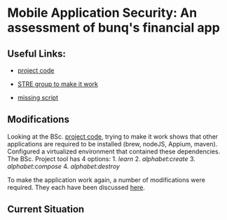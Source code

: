 # Mobile Application Security: An assessment of bunq's financial app

## Useful Links:
+ [project code](https://github.com/bunqcom/fsm-learner)

+ [STRE group to make it work](https://github.com/TUDelft-CS4110/2016-sre-crew)

+ [missing script](https://github.com/wesleyvanderlee/Thesis/blob/master/Literature/BSc.%20FSM%20Learner/make_dump.sh)

## Modifications

Looking at the BSc. [project code](https://github.com/bunqcom/fsm-learner), trying to make it work shows that other applications are required to be installed (brew, nodeJS, Appium, maven). Configured a virtualized environment that contained these dependencies. The BSc. Project tool has 4 options:
    1. _learn_
    2. _alphabet:create_
    3. _alphabet:compose_
    4. _alphabet:destroy_

To make the application work again, a number of modifications were required. They each have been discussed [here](https://github.com/wesleyvanderlee/Thesis/blob/master/Literature/BSc.%20FSM%20Learner/Modifications.md).

## Current Situation
